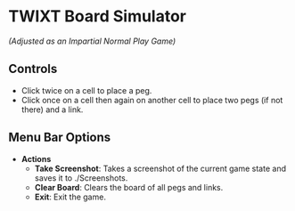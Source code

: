 # TWIXT Board Simulator

*(Adjusted as an Impartial Normal Play Game)*

## Controls

- Click twice on a cell to place a peg.
- Click once on a cell then again on another cell to place two pegs (if not there) and a link.

## Menu Bar Options

- **Actions**
  - **Take Screenshot**: Takes a screenshot of the current game state and saves it to ./Screenshots.
  - **Clear Board**: Clears the board of all pegs and links.
  - **Exit**: Exit the game.
